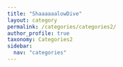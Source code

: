 ```yaml
---
title: "ShaaaaaalowDive"
layout: category
permalink: /categories/categories2/
author_profile: true
taxonomy: Categories2
sidebar:
  nav: "categories"
---
```


